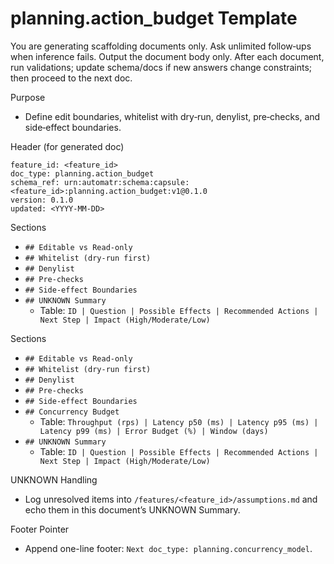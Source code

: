 # planning.action_budget Template

You are generating scaffolding documents only. Ask unlimited follow‑ups when inference fails. Output the document body only. After each document, run validations; update schema/docs if new answers change constraints; then proceed to the next doc.

Purpose
- Define edit boundaries, whitelist with dry‑run, denylist, pre‑checks, and side‑effect boundaries.

Header (for generated doc)
```
feature_id: <feature_id>
doc_type: planning.action_budget
schema_ref: urn:automatr:schema:capsule:<feature_id>:planning.action_budget:v1@0.1.0
version: 0.1.0
updated: <YYYY-MM-DD>
```

Sections
- `## Editable vs Read-only`
- `## Whitelist (dry-run first)`
- `## Denylist`
- `## Pre-checks`
- `## Side-effect Boundaries`
- `## UNKNOWN Summary`
  - Table: `ID | Question | Possible Effects | Recommended Actions | Next Step | Impact (High/Moderate/Low)`

Sections
- `## Editable vs Read-only`
- `## Whitelist (dry-run first)`
- `## Denylist`
- `## Pre-checks`
- `## Side-effect Boundaries`
- `## Concurrency Budget`
  - Table: `Throughput (rps) | Latency p50 (ms) | Latency p95 (ms) | Latency p99 (ms) | Error Budget (%) | Window (days)`
- `## UNKNOWN Summary`
  - Table: `ID | Question | Possible Effects | Recommended Actions | Next Step | Impact (High/Moderate/Low)`

UNKNOWN Handling
- Log unresolved items into `/features/<feature_id>/assumptions.md` and echo them in this document’s UNKNOWN Summary.

Footer Pointer
- Append one-line footer: `Next doc_type: planning.concurrency_model`.
